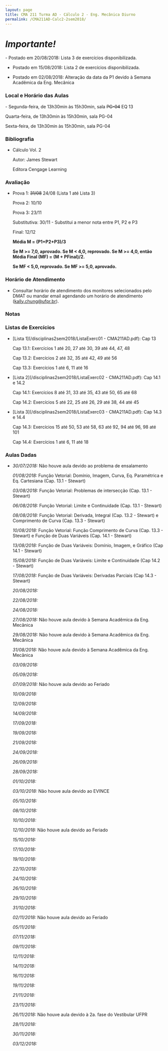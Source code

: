 ```yaml
---
layout: page
title: CMA 211 Turma AD - Cálculo 2 - Eng. Mecânica Diurno
permalink: /CMA211AD-Calc2-2sem2018/
---
```

<h1><b><i>Importante!</i></b></h1>
- Postado em 20/08/2018: Lista 3 de exercícios disponibilizada.

- Postado em 15/08/2018: Lista 2 de exercícios disponibilizada.

- Postado em 02/08/2018: Alteração da data da P1 devido à Semana Acadêmica da Eng. Mecânica

<h3>Local e Horário das Aulas</h3>
- Segunda-feira, de 13h30min às 15h30min, sala <strike>PG-04</strike> EQ 13

  Quarta-feira, de 13h30min às 15h30min, sala PG-04
  
  Sexta-feira, de 13h30min às 15h30min, sala PG-04
  
<h3>Bibliografia</h3>

- Cálculo Vol. 2

  Autor: James Stewart

  Editora Cengage Learning



<h3>Avaliação</h3>

- Prova 1: <strike>31/08</strike> 24/08 (Lista 1 até Lista 3)

  Prova 2: 10/10
  
  Prova 3: 23/11
  
  Substitutiva: 30/11 - Substitui a menor nota entre P1, P2 e P3
  
  Final: 12/12

  <b>Média M = (P1+P2+P3)/3</b>

  <b>Se M >= 7,0, aprovado. Se M < 4,0, reprovado. Se M >= 4,0, então Média Final (MF) = (M + PFinal)/2.</b>

  <b>Se MF < 5,0, reprovado. Se MF >= 5,0, aprovado.</b>
 

<h3>Horário de Atendimento</h3>

- Consultar horário de atendimento dos monitores selecionados pelo DMAT ou mandar email agendando um horário de atendimento (kally.chung@ufpr.br).

<h3>Notas</h3>

<h3>Listas de Exercícios</h3>

- [Lista 1](/disciplinas2sem2018/ListaExerc01 - CMA211AD.pdf): Cap 13

  Cap 13.1: Exercícios 1 até 20, 27 até 30, 39 até 44, 47, 48
  
  Cap 13.2: Exercícios 2 até 32, 35 até 42, 49 até 56
  
  Cap 13.3: Exercícios 1 até 6, 11 até 16
  
- [Lista 2](/disciplinas2sem2018/ListaExerc02 - CMA211AD.pdf): Cap 14.1 e 14.2

  Cap 14.1: Exercícios 8 até 31, 33 até 35, 43 até 50, 65 até 68
  
  Cap 14.2: Exercícios 5 até 22, 25 até 26, 29 até 38, 44 até 45

- [Lista 3](/disciplinas2sem2018/ListaExerc03 - CMA211AD.pdf): Cap 14.3 e 14.4

  Cap 14.3: Exercícios 15 até 50, 53 até 58, 63 até 92, 94 até 96, 98 até 101
  
  Cap 14.4: Exercícios 1 até 6, 11 até 18

<h3>Aulas Dadas</h3>

- _30/07/2018:_ Não houve aula devido ao problema de ensalamento

  _01/08/2018:_ Função Vetorial: Domínio, Imagem, Curva, Eq. Paramétrica e Eq. Cartesiana (Cap. 13.1 - Stewart)
  
  _03/08/2018:_ Função Vetorial: Problemas de intersecção (Cap. 13.1 - Stewart)

  _06/08/2018:_ Função Vetorial: Limite e Continuidade (Cap. 13.1 - Stewart)
  
  _08/08/2018:_ Função Vetorial: Derivada, Integral (Cap. 13.2 - Stewart) e Comprimento de Curva (Cap. 13.3 - Stewart)
  
  _10/08/2018:_ Função Vetorial: Função Comprimento de Curva (Cap. 13.3 - Stewart) e Função de Duas Variáveis (Cap. 14.1 - Stewart)
  
  _13/08/2018:_ Função de Duas Variáveis: Domínio, Imagem, e Gráfico (Cap 14.1 - Stewart) 
  
  _15/08/2018:_ Função de Duas Variáveis: Limite e Continuidade (Cap 14.2 - Stewart)
  
  _17/08/2018:_ Função de Duas Variáveis: Derivadas Parciais (Cap 14.3 - Stewart)
  
  _20/08/2018:_ 
  
  _22/08/2018:_ 
  
  _24/08/2018:_ 
  
  _27/08/2018:_ Não houve aula devido à Semana Acadêmica da Eng. Mecânica
  
  _29/08/2018:_ Não houve aula devido à Semana Acadêmica da Eng. Mecânica
  
  _31/08/2018:_ Não houve aula devido à Semana Acadêmica da Eng. Mecânica
  
  _03/09/2018:_ 
  
  _05/09/2018:_  
  
  _07/09/2018:_ Não houve aula devido ao Feriado
  
  _10/09/2018:_  
  
  _12/09/2018:_  
  
  _14/09/2018:_  
  
  _17/09/2018:_  
  
  _19/09/2018:_  
  
  _21/09/2018:_  
  
  _24/09/2018:_  
  
  _26/09/2018:_  
  
  _28/09/2018:_  
  
  _01/10/2018:_  
  
  _03/10/2018:_ Não houve aula devido ao EVINCE
  
  _05/10/2018:_  
  
  _08/10/2018:_  
  
  _10/10/2018:_  
  
  _12/10/2018:_ Não houve aula devido ao Feriado 
  
  _15/10/2018:_  
  
  _17/10/2018:_  
  
  _19/10/2018:_  
  
  _22/10/2018:_  
  
  _24/10/2018:_  
  
  _26/10/2018:_  
  
  _29/10/2018:_  
  
  _31/10/2018:_  
  
  _02/11/2018:_ Não houve aula devido ao Feriado 
  
  _05/11/2018:_  
  
  _07/11/2018:_  
  
  _09/11/2018:_  
  
  _12/11/2018:_  
  
  _14/11/2018:_  
  
  _16/11/2018:_  
  
  _19/11/2018:_  
  
  _21/11/2018:_  
  
  _23/11/2018:_  
  
  _26/11/2018:_ Não houve aula devido à 2a. fase do Vestibular UFPR 
  
  _28/11/2018:_  
  
  _30/11/2018:_  
  
  _03/12/2018:_ 
